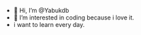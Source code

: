 - 👋 Hi, I’m @Yabukdb
- 👀 I’m interested in coding because i love it.
- i want to learn every day.

<!---
Yabukdb/Yabukdb is a ✨ special ✨ repository because its `README.md` (this file) appears on your GitHub profile.
You can click the Preview link to take a look at your changes.
--->
